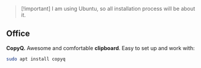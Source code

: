 >[!important] I am using Ubuntu, so all installation process will be about it.

## Office
**CopyQ.** Awesome and comfortable **clipboard**. Easy to set up and work with:
```bash
sudo apt install copyq
```
